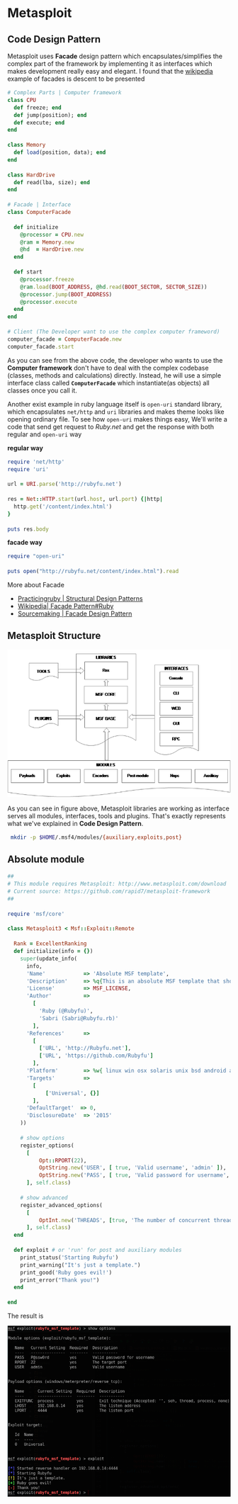# Metasploit


## Code Design Pattern 
Metasploit uses **Facade** design pattern which encapsulates/simplifies the complex part of the framework by implementing it as interfaces which makes development really easy and elegant.
I found that the [wikipedia][1] example of facades is descent to be presented 

```ruby
# Complex Parts | Computer framework 
class CPU 
  def freeze; end
  def jump(position); end
  def execute; end
end

class Memory
  def load(position, data); end
end

class HardDrive
  def read(lba, size); end
end

# Facade | Interface
class ComputerFacade

  def initialize
    @processor = CPU.new
    @ram = Memory.new
    @hd  = HardDrive.new
  end

  def start
    @processor.freeze
    @ram.load(BOOT_ADDRESS, @hd.read(BOOT_SECTOR, SECTOR_SIZE))
    @processor.jump(BOOT_ADDRESS)
    @processor.execute
  end
end

# Client (The Developer want to use the complex computer frameword)
computer_facade = ComputerFacade.new
computer_facade.start
```

As you can see from the above code, the developer who wants to use the **Computer framework** don't have to deal with the complex codebase (classes, methods and calculations) directly. Instead, he will use a simple interface class called **`ComputerFacade`** which instantiate(as objects) all classes once you call it.

Another exist example in ruby language itself is `open-uri` standard library, which encapsulates `net/http` and `uri`  libraries and makes theme looks like opening ordinary file.
To see how `open-uri` makes things easy, We'll write a code that send get request to *Ruby.net* and get the response with both regular and `open-uri` way

**regular way**
```ruby
require 'net/http'
require 'uri'

url = URI.parse('http://rubyfu.net')

res = Net::HTTP.start(url.host, url.port) {|http|
  http.get('/content/index.html')
}

puts res.body
```

**facade way**

```ruby
require "open-uri"

puts open("http://rubyfu.net/content/index.html").read
```
More about Facade 
- [Practicingruby | Structural Design Patterns][2]
- [Wikipedia| Facade Pattern#Ruby][3]
- [Sourcemaking | Facade Design Pattern][4]

## Metasploit Structure 

![](MSF-struct.png)

As you can see in figure above, Metasploit libraries are working as interface serves all modules, interfaces, tools and plugins. That's exactly represents what we've explained in **Code Design Pattern**.


```bash
 mkdir -p $HOME/.msf4/modules/{auxiliary,exploits,post}
```


## Absolute module 

```ruby
##
# This module requires Metasploit: http://www.metasploit.com/download
# Current source: https://github.com/rapid7/metasploit-framework
##

require 'msf/core'

class Metasploit3 < Msf::Exploit::Remote

  Rank = ExcellentRanking
  def initialize(info = {})
    super(update_info(
      info,
      'Name'            => 'Absolute MSF template',
      'Description'     => %q{This is an absolute MSF template that shows how all modules look like},
      'License'         => MSF_LICENSE,
      'Author'          =>
        [
          'Ruby (@Rubyfu)',
          'Sabri (Sabri@Rubyfu.rb)'
        ],
      'References'      =>
        [
          ['URL', 'http://Rubyfu.net'],
          ['URL', 'https://github.com/Rubyfu']
        ],
      'Platform'        => %w{ linux win osx solaris unix bsd android aix},
      'Targets'         =>
        [
            ['Universal', {}]
        ],
      'DefaultTarget'  => 0,
      'DisclosureDate'  => '2015'
    ))

    # show options
    register_options(
      [
          Opt::RPORT(22),
          OptString.new('USER', [ true, 'Valid username', 'admin' ]),
          OptString.new('PASS', [ true, 'Valid password for username', 'P@ssw0rd' ]),
      ], self.class)

    # show advanced
    register_advanced_options(
      [
          OptInt.new('THREADS', [true, 'The number of concurrent threads', 5])
      ], self.class)
  end

  def exploit # or 'run' for post and auxiliary modules
    print_status('Starting Rubyfu')
    print_warning("It's just a template.")
    print_good('Ruby goes evil!')
    print_error("Thank you!")
  end

end

```

The result is

![](msf_template1.png)



<!---
https://www.exploit-db.com/docs/27935.pdf

https://github.com/rapid7/metasploit-framework/wiki/Exploit-Ranking
https://github.com/rapid7/metasploit-framework/wiki
https://community.rapid7.com/thread/3126
https://github.com/rapid7/metasploit-framework/wiki/Creating-Metasploit-Framework-LoginScanners
-->


<!---

Rex library (Ruby extension Library)


-->

<!---
```ruby
require 'msf/core'

class Metasploit3 < Msf::Exploit::Remote
  Rank = NormalRanking

  def initialize(info={})
    super(update_info(info,
      'Name'           => "[Vendor] [Software] [Root Cause] [Vulnerability type]",
      'Description'    => %q{
        Say something that the user might need to know
      },
      'License'        => MSF_LICENSE,
      'Author'         => [ 'Name' ],
      'References'     =>
        [
          [ 'URL', '' ]
        ],
      'Platform'       => 'win',
      'Targets'        =>
        [
          [ 'System or software version', { 'Ret' => 0x41414141 } ]
        ],
      'Payload'        =>
        {
          'BadChars' => "\x00"
        },
      'Privileged'     => false,
      'DisclosureDate' => "",
      'DefaultTarget'  => 0))
  end

  def check
    # For the check command
  end

  def exploit
    # Main function
  end

end
```
-->






<br><br><br>
---
[1]: https://en.wikipedia.org/wiki/Facade_pattern#Ruby
[2]: https://practicingruby.com/articles/structural-design-patterns
[3]: https://en.wikipedia.org/wiki/Facade_pattern#Ruby
[4]: https://sourcemaking.com/design_patterns/facade